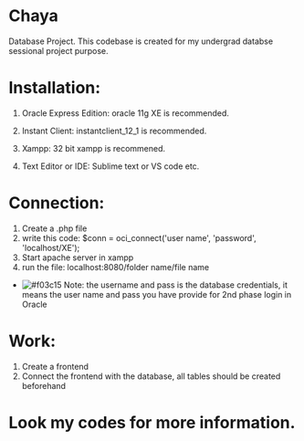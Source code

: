 # Chaya
Database Project.
This codebase is created for my undergrad databse sessional project purpose. 

# Installation:
1. Oracle Express Edition: 
oracle 11g XE is recommended.

2. Instant Client:
instantclient_12_1 is recommended.

3. Xampp:
32 bit xampp is recommened. 

4. Text Editor or IDE:
Sublime text or VS code etc.

# Connection:
1. Create a .php file
2. write this code: $conn = oci_connect('user name', 'password', 'localhost/XE');
3. Start apache server in xampp
4. run the file: localhost:8080/folder name/file name
- ![#f03c15](https://via.placeholder.com/15/f03c15/000000?text=+)  Note: the username and pass is the database credentials, it means the user name and pass you have provide for 2nd phase login in Oracle

# Work:
1. Create a frontend
2. Connect the frontend with the database, all tables should be created beforehand
# Look my codes for more information. 
